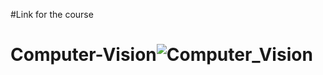 #Link for the course
# Computer-Vision![Computer_Vision](https://github.com/khusrave/Computer-Vision/assets/102155132/934514e2-3e62-45ed-a4a2-9f2ffc318fa8)

